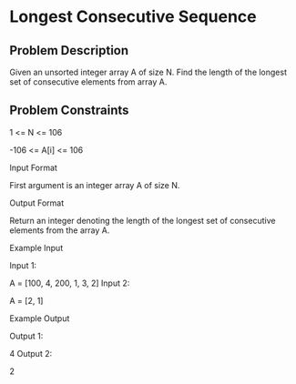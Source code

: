 # Longest Consecutive Sequence

## Problem Description

Given an unsorted integer array A of size N.
Find the length of the longest set of consecutive elements from array A.

## Problem Constraints

1 <= N <= 106

-106 <= A[i] <= 106



Input Format

First argument is an integer array A of size N.



Output Format

Return an integer denoting the length of the longest set of consecutive elements from the array A.



Example Input

Input 1:

A = [100, 4, 200, 1, 3, 2]
Input 2:

A = [2, 1]


Example Output

Output 1:

4
Output 2:

2